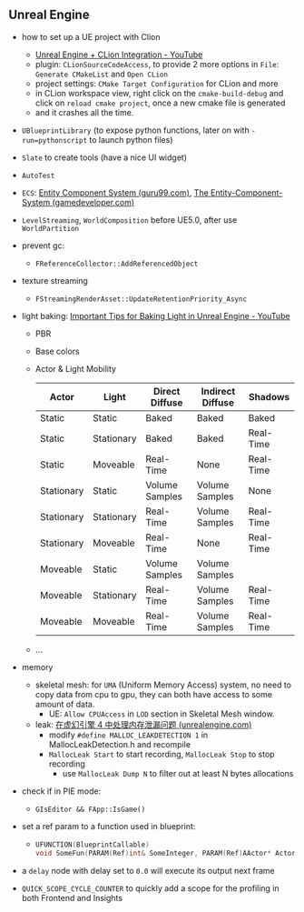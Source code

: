 ## Unreal Engine

- how to set up a UE project with Clion

  - [Unreal Engine + CLion Integration - YouTube](https://www.youtube.com/watch?v=VjeYOceslZE)
  - plugin: `CLionSourceCodeAccess`, to provide 2 more options in `File`: `Generate CMakeList` and `Open CLion`
  - project settings: `CMake Target Configuration` for CLion and more
  - in CLion workspace view, right click on the `cmake-build-debug` and click on `reload cmake project`, once a new cmake file is generated
  - and it crashes all the time.
- `UBlueprintLibrary` (to expose python functions, later on with `-run=pythonscript` to launch python files)
- `Slate` to create tools (have a nice UI widget)
- `AutoTest`
- `ECS`: [Entity Component System (guru99.com)](https://www.guru99.com/entity-component-system.html), [The Entity-Component-System (gamedeveloper.com)](https://www.gamedeveloper.com/design/the-entity-component-system---an-awesome-game-design-pattern-in-c-part-1-)
- `LevelStreaming`, `WorldComposition` before UE5.0, after use `WorldPartition` 
- prevent gc:

  - `FReferenceCollector::AddReferencedObject`
- texture streaming

  - `FStreamingRenderAsset::UpdateRetentionPriority_Async`
- light baking: [Important Tips for Baking Light in Unreal Engine - YouTube](https://www.youtube.com/watch?v=fbSEY-QjM4g)

  - PBR
  - Base colors
  - Actor & Light Mobility

    | Actor      | Light      | Direct Diffuse | Indirect Diffuse | Shadows   |
    | ---------- | ---------- | -------------- | ---------------- | --------- |
    | Static     | Static     | Baked          | Baked            | Baked     |
    | Static     | Stationary | Baked          | Baked            | Real-Time |
    | Static     | Moveable   | Real-Time      | None             | Real-Time |
    | Stationary | Static     | Volume Samples | Volume Samples   | None      |
    | Stationary | Stationary | Real-Time      | Volume Samples   | Real-Time |
    | Stationary | Moveable   | Real-Time      | None             | Real-Time |
    | Moveable   | Static     | Volume Samples | Volume Samples   |           |
    | Moveable   | Stationary | Real-Time      | Volume Samples   | Real-Time |
    | Moveable   | Moveable   | Real-Time      | Volume Samples   | Real-Time |

  - ...
- memory

  - skeletal mesh: for `UMA` (Uniform Memory Access) system, no need to copy data from cpu to gpu, they can both have access to some amount of data.
    - UE: `Allow CPUAccess` in `LOD` section in Skeletal Mesh window.
  - leak: [在虚幻引擎 4 中处理内存泄漏问题 (unrealengine.com)](https://www.unrealengine.com/zh-CN/tech-blog/dealing-with-memory-leaks-in-ue4)
    - modify `#define MALLOC_LEAKDETECTION 1` in MallocLeakDetection.h and recompile
    - `MallocLeak Start` to start recording, `MallocLeak Stop` to stop recording
      - use `MallocLeak Dump N` to filter out at least N bytes allocations
- check if in PIE mode:

  -  `GIsEditor && FApp::IsGame()`
- set a ref param to a function used in blueprint:

  - ```c++
    UFUNCTION(BlueprintCallable)
    void SomeFun(PARAM(Ref)int& SomeInteger, PARAM(Ref)AActor* Actor)
    ```
- a `delay` node with delay set to `0.0` will execute its output next frame
- `QUICK_SCOPE_CYCLE_COUNTER` to quickly add a scope for the profiling in both Frontend and Insights